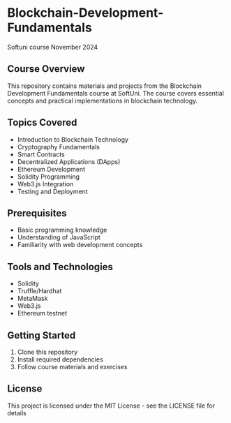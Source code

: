 # Blockchain-Development-Fundamentals
Softuni course November 2024

## Course Overview
This repository contains materials and projects from the Blockchain Development Fundamentals course at SoftUni. The course covers essential concepts and practical implementations in blockchain technology.

## Topics Covered
- Introduction to Blockchain Technology
- Cryptography Fundamentals
- Smart Contracts
- Decentralized Applications (DApps)
- Ethereum Development
- Solidity Programming
- Web3.js Integration
- Testing and Deployment

## Prerequisites
- Basic programming knowledge
- Understanding of JavaScript
- Familiarity with web development concepts

## Tools and Technologies
- Solidity
- Truffle/Hardhat
- MetaMask
- Web3.js
- Ethereum testnet

## Getting Started
1. Clone this repository
2. Install required dependencies
3. Follow course materials and exercises

## License
This project is licensed under the MIT License - see the LICENSE file for details
